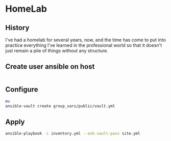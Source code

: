 # HomeLab

## History

I've had a homelab for several years, now, and the time has come to put into practice everything I've learned in the professional world so that it doesn't just remain a pile of things without any structure.

## Create user ansible on host

```Bash
```

## Configure

```Bash
mv 
ansible-vault create group_vars/public/vault.yml
```

## Apply

```Bash
ansible-playbook -i inventory.yml --ask-vault-pass site.yml
```
